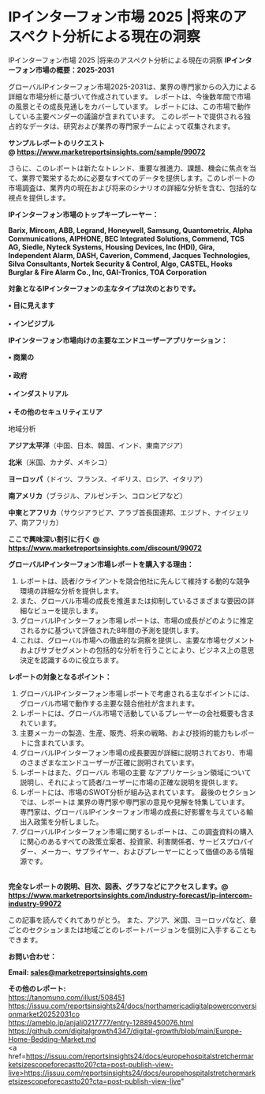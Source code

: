 # IPインターフォン市場 2025 |将来のアスペクト分析による現在の洞察
 IPインターフォン市場 2025 |将来のアスペクト分析による現在の洞察
<strong><b>IPインターフォン市場の概要：2025-2031</b></strong>

グローバルIPインターフォン市場2025-2031は、業界の専門家からの入力による詳細な市場分析に基づいて作成されています。 レポートは、今後数年間で市場の風景とその成長見通しをカバーしています。 レポートには、この市場で動作している主要ベンダーの議論が含まれています。 このレポートで提供される独占的なデータは、研究および業界の専門家チームによって収集されます。

<strong>サンプルレポートのリクエスト @ <a href=https://www.marketreportsinsights.com/sample/99072>https://www.marketreportsinsights.com/sample/99072</a></strong>

さらに、このレポートは新たなトレンド、重要な推進力、課題、機会に焦点を当て、業界で繁栄するために必要なすべてのデータを提供します。このレポートの市場調査は、業界内の現在および将来のシナリオの詳細な分析を含む、包括的な視点を提供します。

<strong>IPインターフォン市場のトップキープレーヤー：</strong>

<strong>Barix, Mircom, ABB, Legrand, Honeywell, Samsung, Quantometrix, Alpha Communications, AIPHONE, BEC Integrated Solutions, Commend, TCS AG, Siedle, Nyteck Systems, Housing Devices, Inc (HDI), Gira, Independent Alarm, DASH, Caverion, Commend, Jacques Technologies, Silva Consultants, Nortek Security & Control, Algo, CASTEL, Hooks Burglar & Fire Alarm Co., Inc, GAI-Tronics, TOA Corporation</strong>

<strong><b>対象となるIPインターフォンの主なタイプは次のとおりです。</b></strong>

<strong>• 目に見えます<br><br>• インビジブル</strong>

<strong><b>IPインターフォン市場向けの主要なエンドユーザーアプリケーション：</b></strong>

<strong>• 商業の<br><br>• 政府<br><br>• インダストリアル<br><br>• その他のセキュリティエリア</strong>

 地域分析

<strong><b>アジア太平洋</b></strong>（中国、日本、韓国、インド、東南アジア）

<strong><b>北米</b></strong>（米国、カナダ、メキシコ）

<strong><b>ヨーロッパ</b></strong>（ドイツ、フランス、イギリス、ロシア、イタリア）

<strong><b>南アメリカ</b></strong>（ブラジル、アルゼンチン、コロンビアなど）

<strong><b>中東とアフリカ</b></strong>（サウジアラビア、アラブ首長国連邦、エジプト、ナイジェリア、南アフリカ）

<strong>ここで興味深い割引に行く @ <a href=https://www.marketreportsinsights.com/discount/99072>https://www.marketreportsinsights.com/discount/99072</a></strong>

<strong><b>グローバルIPインターフォン市場レポートを購入する理由：</b></strong>
<ol>
  <li>レポートは、読者/クライアントを競合他社に先んじて維持する動的な競争環境の詳細な分析を提供します。</li>
  <li>また、グローバル市場の成長を推進または抑制しているさまざまな要因の詳細なビューを提示します。</li>
  <li>グローバルIPインターフォン市場レポートは、市場の成長がどのように推定されるかに基づいて評価された8年間の予測を提供します。</li>
  <li>これは、グローバル市場への徹底的な洞察を提供し、主要な市場セグメントおよびサブセグメントの包括的な分析を行うことにより、ビジネス上の意思決定を認識するのに役立ちます。</li>
</ol>
<strong><b>レポートの対象となるポイント：</b></strong>
<ol>
  <li>グローバルIPインターフォン市場レポートで考慮される主なポイントには、グローバル市場で動作する主要な競合他社が含まれます。</li>
  <li>レポートには、グローバル市場で活動しているプレーヤーの会社概要も含まれています。</li>
  <li>主要メーカーの製造、生産、販売、将来の戦略、および技術的能力もレポートに含まれています。</li>
  <li>グローバルIPインターフォン市場の成長要因が詳細に説明されており、市場のさまざまなエンドユーザーが正確に説明されています。</li>
  <li>レポートはまた、グローバル 市場の主要 なアプリケーション領域について説明し、それによって読者/ユーザーに市場の正確な説明を提供します。</li>
  <li>レポートには、市場のSWOT分析が組み込まれています。 最後のセクションでは、レポートは 業界の専門家や専門家の意見や見解を特集しています。 専門家は、グローバルIPインターフォン市場の成長に好影響を与えている輸出入政策を分析しました。</li>
  <li>グローバルIPインターフォン市場に関するレポートは、この調査資料の購入に関心のあるすべての政策立案者、投資家、利害関係者、サービスプロバイダー、メーカー、サプライヤー、およびプレーヤーにとって価値のある情報源です。</li>
</ol><br>
<strong>完全なレポートの説明、目次、図表、グラフなどにアクセスします。@ <a href=https://www.marketreportsinsights.com/industry-forecast/ip-intercom-industry-99072>https://www.marketreportsinsights.com/industry-forecast/ip-intercom-industry-99072</a></strong>

この記事を読んでくれてありがとう。 また、アジア、米国、ヨーロッパなど、章ごとのセクションまたは地域ごとのレポートバージョンを個別に入手することもできます。

<strong><b>お問い合わせ：</b></strong>

<strong>Email: </strong><a href=mailto:sales@marketreportsinsights.com><strong>sales@marketreportsinsights.com</strong></a>

<strong>その他のレポート:</strong>
<br>
<a href=https://tanomuno.com/illust/508451>https://tanomuno.com/illust/508451</a>
<br>
<a href=https://issuu.com/reportsinsights24/docs/northamericadigitalpowerconversionmarket20252031co>https://issuu.com/reportsinsights24/docs/northamericadigitalpowerconversionmarket20252031co</a>
<br>
<a href=https://ameblo.jp/anjali0217777/entry-12889450076.html>https://ameblo.jp/anjali0217777/entry-12889450076.html</a>
<br>
<a href=https://github.com/digitalgrowth4347/digital-growth/blob/main/Europe-Home-Bedding-Market.md>https://github.com/digitalgrowth4347/digital-growth/blob/main/Europe-Home-Bedding-Market.md</a>
<br>
<a href=https://issuu.com/reportsinsights24/docs/europehospitalstretchermarketsizescopeforecastto20?cta=post-publish-view-live>https://issuu.com/reportsinsights24/docs/europehospitalstretchermarketsizescopeforecastto20?cta=post-publish-view-live</a>"
